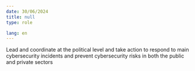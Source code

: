 ```yaml
---
date: 30/06/2024
title: null
type: role

lang: en
---
```


Lead and coordinate at the political level and take action to respond to main cybersecurity incidents
and prevent cybersecurity risks in both the public and private sectors
